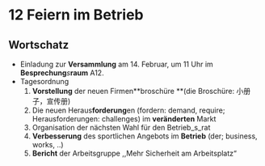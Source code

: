 # 12 Feiern im Betrieb

## Wortschatz

* Einladung zur **Versammlung** am 14. Februar, um 11 Uhr im **Besprechung**_s_**raum** A12.
* Tagesordnung
  1. **Vorstellung** der neuen Firmen**broschüre **(die Broschüre: 小册子，宣传册)
  2. Die neuen Heraus**forderung**en (for­dern: demand, require; Herausforderungen: challenges) im **veränderten** Markt
  3. Organisation der nächsten Wahl für den Betrieb_s_rat
  4. **Verbesserung** des sportlichen Angebots im **Betrieb** (der; business, works, ..)
  5. **Bericht** der Arbeitsgruppe ,,Mehr Sicherheit am Arbeitsplatz“
